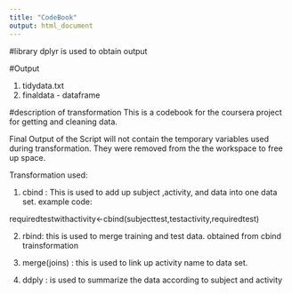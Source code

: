 ```yaml
---
title: "CodeBook"
output: html_document
---
```

#library
dplyr is used to obtain output

#Output
1. tidydata.txt
2. finaldata - dataframe

#description of transformation
This is a codebook for the coursera project for getting and cleaning data.

Final Output of the Script will not contain the temporary variables used during transformation. They were removed from the the workspace to free up space.

Transformation used:
1. cbind :
This is used to add up subject ,activity, and data into one data set.
example code:

requiredtestwithactivity<-cbind(subjecttest,testactivity,requiredtest)

2. rbind:
this is used to merge training and test data. obtained from cbind trainsformation

3. merge(joins) :
this is used to link up activity name to data set.

4. ddply : is used to summarize the data according to subject and activity
